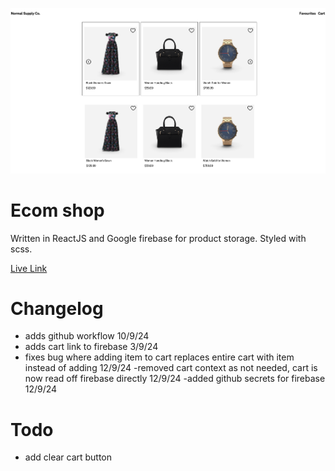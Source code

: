 ![](/docs/eshop.png)

# Ecom shop

Written in ReactJS and Google firebase for product storage. Styled with scss.

<a href="https://revness.github.io/eshop/">Live Link</a>


# Changelog
- adds github workflow 10/9/24
- adds cart link to firebase 3/9/24
- fixes bug where adding item to cart replaces entire cart with item instead of adding 12/9/24
-removed cart context as not needed, cart is now read off firebase directly 12/9/24
-added github secrets for firebase 12/9/24


# Todo
- add clear cart button